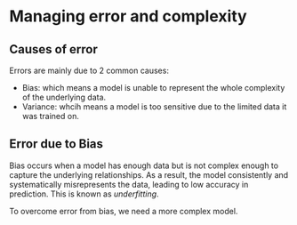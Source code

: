 # Managing error and complexity

## Causes of error

Errors are mainly due to 2 common causes:

- Bias: which means a model is unable to represent the whole complexity of the underlying data.
- Variance: whcih means a model is too sensitive due to the limited data it was trained on.

## Error due to Bias

Bias occurs when a model has enough data but is not complex enough to capture the underlying relationships. As a result, the model consistently and systematically misrepresents the data, leading to low accuracy in prediction. This is known as *underfitting*.

To overcome error from bias, we need a more complex model.

